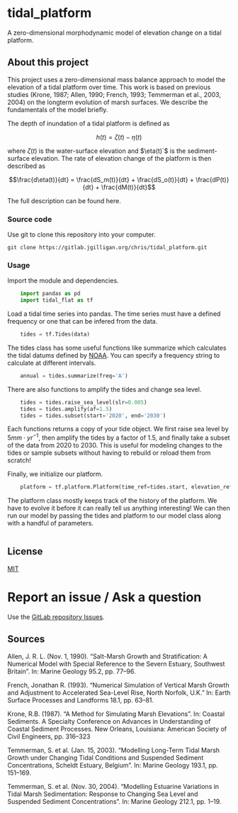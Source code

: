 # tidal_platform

A zero-dimensional morphodynamic model of elevation change on a tidal platform.

## About this project

This project uses a zero-dimensional mass balance approach to model the elevation of a tidal platform over time. This work is based on previous studies (Krone, 1987; Allen, 1990; French, 1993; Temmerman et al., 2003, 2004) on the longterm evolution of marsh surfaces. We describe the fundamentals of the model briefly.

The depth of inundation of a tidal platform is defined as

```math
h(t) = \zeta(t) - \eta(t)
```

where $`\zeta(t)`$ is the water-surface elevation and $\eta(t)`$ is the sediment-surface elevation. The rate of elevation change of the platform is then described as

```math
\frac{d\eta(t)}{dt} = \frac{dS_m(t)}{dt} + \frac{dS_o(t)}{dt} + \frac{dP(t)}{dt} + \frac{dM(t)}{dt}
```

The full description can be found here.

### Source code

Use git to clone this repository into your computer.

```
git clone https://gitlab.jgilligan.org/chris/tidal_platform.git
```

### Usage

Import the module and dependencies.

```python
    import pandas as pd
    import tidal_flat as tf
```

Load a tidal time series into pandas. The time series must have a defined frequency or one that can be infered from the data.

```python
    tides = tf.Tides(data)
```

The tides class has some useful functions like summarize which calculates the tidal datums defined by [NOAA](https://tidesandcurrents.noaa.gov/datum_options.html). You can specify a frequency string to calculate at different intervals.

```python
    annual = tides.summarize(freq='A')
```

There are also functions to amplify the tides and change sea level.

```python
    tides = tides.raise_sea_level(slr=0.005)
    tides = tides.amplify(af=1.5)
    tides = tides.subset(start='2020', end='2030')
```

Each functions returns a copy of your tide object. We first raise sea level by $`5 mm \cdot yr^{-1}`$, then amplify the tides by a factor of $`1.5`$, and finally take a subset of the data from 2020 to 2030. This is useful for modeling changes to the tides or sample subsets without having to rebuild or reload them from scratch!

Finally, we initialize our platform.

```python
    platform = tf.platform.Platform(time_ref=tides.start, elevation_ref=0.0)
```

The platform class mostly keeps track of the history of the platform. We have to evolve it before it can really tell us anything interesting! We can then run our model by passing the tides and platform to our model class along with a handful of parameters.

```python

```


## License

[MIT](LICENSE)


# Report an issue / Ask a question
Use the [GitLab repository Issues](https://gitlab.jgilligan.org/chris/tidal_flat/-/issues).

## Sources

Allen, J. R. L. (Nov. 1, 1990). “Salt-Marsh Growth and Stratification: A Numerical Model with Special Reference to the Severn Estuary, Southwest Britain”. In: Marine Geology 95.2, pp. 77–96.

French, Jonathan R. (1993). “Numerical Simulation of Vertical Marsh Growth and Adjustment to Accelerated Sea-Level Rise, North Norfolk, U.K.” In: Earth Surface Processes and Landforms 18.1, pp. 63–81.

Krone, R.B. (1987). “A Method for Simulating Marsh Elevations”. In: Coastal Sediments. A Specialty Conference on Advances in Understanding of Coastal Sediment Processes. New Orleans, Louisiana: American Society of Civil Engineers, pp. 316–323

Temmerman, S. et al. (Jan. 15, 2003). “Modelling Long-Term Tidal Marsh Growth under Changing Tidal Conditions and Suspended Sediment Concentrations, Scheldt Estuary, Belgium”. In: Marine Geology 193.1, pp. 151–169.

Temmerman, S. et al. (Nov. 30, 2004). “Modelling Estuarine Variations in Tidal Marsh Sedimentation: Response to Changing Sea Level and Suspended Sediment Concentrations”. In: Marine Geology 212.1, pp. 1–19.

